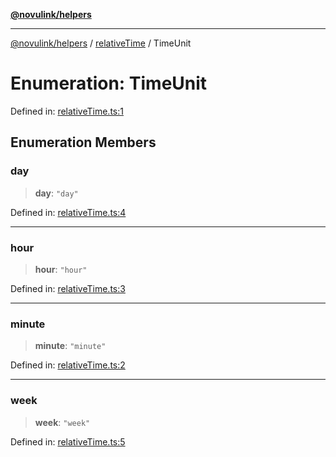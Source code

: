 [**@novulink/helpers**](../../README.md)

***

[@novulink/helpers](../../modules.md) / [relativeTime](../README.md) / TimeUnit

# Enumeration: TimeUnit

Defined in: [relativeTime.ts:1](https://github.com/M-Media-Group/app.novu.link/blob/d43aa75d61cafdf214ab3b4b66ffcaae1fde7b4e/packages/helpers/src/relativeTime.ts#L1)

## Enumeration Members

### day

> **day**: `"day"`

Defined in: [relativeTime.ts:4](https://github.com/M-Media-Group/app.novu.link/blob/d43aa75d61cafdf214ab3b4b66ffcaae1fde7b4e/packages/helpers/src/relativeTime.ts#L4)

***

### hour

> **hour**: `"hour"`

Defined in: [relativeTime.ts:3](https://github.com/M-Media-Group/app.novu.link/blob/d43aa75d61cafdf214ab3b4b66ffcaae1fde7b4e/packages/helpers/src/relativeTime.ts#L3)

***

### minute

> **minute**: `"minute"`

Defined in: [relativeTime.ts:2](https://github.com/M-Media-Group/app.novu.link/blob/d43aa75d61cafdf214ab3b4b66ffcaae1fde7b4e/packages/helpers/src/relativeTime.ts#L2)

***

### week

> **week**: `"week"`

Defined in: [relativeTime.ts:5](https://github.com/M-Media-Group/app.novu.link/blob/d43aa75d61cafdf214ab3b4b66ffcaae1fde7b4e/packages/helpers/src/relativeTime.ts#L5)

